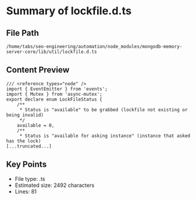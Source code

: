 # Summary of lockfile.d.ts
  
## File Path
`/home/tabs/seo-engineering/automation/node_modules/mongodb-memory-server-core/lib/util/lockfile.d.ts`

## Content Preview
```
/// <reference types="node" />
import { EventEmitter } from 'events';
import { Mutex } from 'async-mutex';
export declare enum LockFileStatus {
    /**
     * Status is "available" to be grabbed (lockfile not existing or being invalid)
     */
    available = 0,
    /**
     * Status is "available for asking instance" (instance that asked has the lock)
[...truncated...]
```

## Key Points
- File type: .ts
- Estimated size: 2492 characters
- Lines: 81
